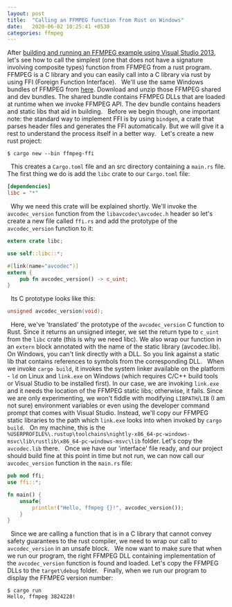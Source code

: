 ```yaml
---
layout: post
title:  "Calling an FFMPEG function from Rust on Windows"
date:   2020-06-02 10:25:41 +0530
categories: ffmpeg
---
```

After [building and running an FFMPEG example using Visual Studio 2013](https://abhijeetbhagat.github.io/ffmpeg/2020/06/01/Building-an-FFMPEG-example-with-VS-2013.html), let's see how to call the simplest (one that does not have a signature involving composite types) function from FFMPEG from a rust program. FFMPEG is a C library and you can easily call into a C library via rust by using FFI (Foreign Function Interface).
&nbsp;
We'll use the same Windows bundles of FFMPEG from [here](https://ffmpeg.zeranoe.com/builds/). Download and unzip those FFMPEG shared and dev bundles. The shared bundle contains FFMPEG DLLs that are loaded at runtime when we invoke FFMPEG API. The dev bundle contains headers and static libs that aid in building.
&nbsp;
Before we begin though, one important note: the standard way to implement FFI is by using `bindgen`, a crate that parses header files and generates the FFI automatically. But we will give it a rest to understand the process itself in a better way.
&nbsp;
Let's create a new rust project:
&nbsp;
```
$ cargo new --bin ffmpeg-ffi
```
&nbsp;
This creates a `Cargo.toml` file and an src directory containing a `main.rs` file. The first thing we do is add the `libc` crate to our `Cargo.toml` file:
&nbsp;
```toml
[dependencies]
libc = "*"
```
&nbsp;
Why we need this crate will be explained shortly.  We'll invoke the `avcodec_version` function from the `libavcodec\avcodec.h` header so let's create a new file called `ffi.rs` and add the prototype of the `avcodec_version` function to it:
&nbsp;
```rust
extern crate libc;

use self::libc::*;

#[link(name="avcodec")]
extern {
    pub fn avcodec_version() -> c_uint;
}
```
&nbsp;
Its C prototype looks like this:
&nbsp;
```C
unsigned avcodec_version(void);
```
&nbsp;
Here, we've 'translated' the prototype of the `avcodec_version` C function to Rust. Since it returns an unsigned integer, we set the return type to `c_uint` from the `libc` crate (this is why we need libc). We also wrap our function in an `extern` block annotated with the name of the static library (avcodec.lib). On Windows, you can't link directly with a DLL. So you link against a static lib that contains references to symbols from the corresponding DLL.
&nbsp;
When we invoke `cargo build`, it invokes the system linker available on the platform - `ld` on Linux and `link.exe` on Windows (which requires C/C++ build tools or Visual Studio to be installed first). In our case, we are invoking `link.exe` and it needs the location of the FFMPEG static libs; otherwise, it fails. Since we are only experimenting, we won't fiddle with modifying `LIBPATH`/`LIB` (I am not sure) environment variables or even using the developer command prompt that comes with Visual Studio. Instead, we'll copy our FFMPEG static libraries to the path which `link.exe` looks into when invoked by `cargo build`.
&nbsp;
On my machine, this is the `%USERPROFILE%\.rustup\toolchains\nightly-x86_64-pc-windows-msvc\lib\rustlib\x86_64-pc-windows-msvc\lib` folder. Let's copy the `avcodec.lib` there.
&nbsp;
Once we have our 'interface' file ready, and our project should build fine at this point in time but not run, we can now call our `avcodec_version` function in the `main.rs` file:
&nbsp;
```rust
pub mod ffi;
use ffi::*;

fn main() {
    unsafe{
        println!("Hello, ffmpeg {}!", avcodec_version());
    }
}
```
&nbsp;
Since we are calling a function that is in a C library that cannot convey safety guarantees to the rust compiler, we need to wrap our call to `avcodec_version` in an unsafe block.
&nbsp;
We now want to make sure that when we run our program, the right FFMPEG DLL containing implementation of the `avcodec_version` function is found and loaded. Let's copy the FFMPEG DLLs to the `target\debug` folder.
&nbsp;
Finally, when we run our program to display the FFMPEG version number:
&nbsp;
```
$ cargo run
Hello, ffmpeg 3824228!
```
